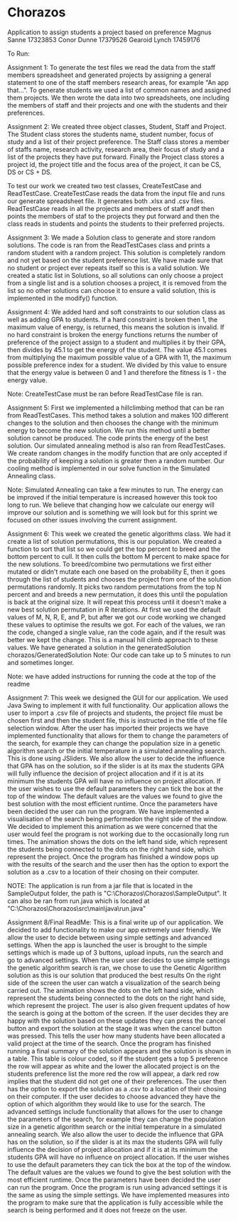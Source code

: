 # Chorazos
Application to assign students a project based on preference
Magnus Sanne 17323853
Conor Dunne 17379526
Gearoid Lynch 17459176

To Run:

Assignment 1:
To generate the test files we read the data from the staff members spreadsheet and generated projects by 
assigning a general statement to one of the staff members research areas, for example "An app that...". 
To generate students we used a list of common names and assigned them projects. We then wrote the data 
into two spreadsheets, one including the members of staff and their projects and one with the students and their preferences.

Assignment 2:
We created three object classes, Student, Staff and Project. The Student class stores the students name, student number, 
focus of study and a list of their project preference. The Staff class stores a member of staffs name, research activity,
research area, their focus of study and a list of the projects they have put forward. Finally the Project class stores
a project id, the project title and the focus area of the project, it can be CS, DS or CS + DS.

To test our work we created two test classes, CreateTestCase and ReadTestCase. CreateTestCase reads the data from the input file 
and runs our generate spreadsheet file. It generates both .xlsx and .csv files.
ReadTestCase reads in all the projects and members of staff andf then points the members of staf to the projects they put forward
and then the class reads in students and points the students to their preferred projects.


Assignment 3:
We made a Solution class to generate and store random solutions. The code is ran from the 
ReadTestCases class and prints a random student with a random project. This solution is 
completely random and not yet based on the student preference list. We have made sure that
no student or project ever repeats itself so this is a valid solution. We created a static 
list in Solutions, so all solutions can only choose a project from a single list and is a
solution chooses a project, it is removed from the list so no other solutions can choose it
to ensure a valid solution, this is implemented in the modify() function.

Assignment 4:
We added hard and soft constraints to our solution class as well as adding GPA to students. 
If a hard constraint is broken then 1, the maximum value of energy, is returned, this means 
the solution is invalid. If no hard constraint is broken the energy functions returns the 
number of preference of the project assign to a student and multiplies it by their GPA, then
divides by 45.1 to get the energy of the student. The value 45.1 comes from multiplying the 
maximum possible value of a GPA with 11, the maximum possible preference index for a student.
We divided by this value to ensure that the energy value is between 0 and 1 and therefore the
fitness is 1 - the energy value.

Note: CreateTestCase must be ran before ReadTestCase file is ran.

Assignment 5:
First we implemented a hillclimbing method that can be ran from ReadTestCases. This method takes
a solution and makes 100 different changes to the solution and then chooses the change with the
minimum energy to become the new solution. We run this method until a better solution cannot be produced.
The code prints the energy of the best solution. Our simulated annealing method is also ran from ReadTestCases.
We create random changes in the modify function that are only accepted if the probability of keeping a solution is
greater then a random number. Our cooling method is implemented in our solve function in the Simulated Annealing
class.

Note: Simulated Annealing can take a few minutes to run. The energy can be improved if the initial temperature is 
increased however this took too long to run. We believe that changing how we calculate our energy will improve our solution
and is something we will look but for this sprint we focused on other issues involving the current assignment.

Assignment 6:
This week we created the genetic algorithms class. We had it create a list of solution permutations, this is our population.
We created a function to sort that list so we could get the top percent to breed and the bottom percent to cull.
It then culls the bottom M percent to make space for the new solutions.
To breed/combine two permutations we first either mutated or didn't mutate each one based on the probability E,
then it goes through the list of students and chooses the project from one of the solution permutations randomly.
It picks two random permutations from the top N percent and and breeds a new permutation, it does this until
the population is back at the original size. It will repeat this process until it doesn't make a new best solution
permutation in R iterations.
At first we used the default values of M, N, R, E, and P, but after we got our code working we changed these values to
optimise the results we got.
For each of the values, we ran the code, changed a single value, ran the code again, and if the result was better we kept the
change. This is a manual hill climb approach to these values.
We have generated a solution in the generatedSolution chorazos/GeneratedSolution
Note: Our code can take up to 5 minutes to run and sometimes longer.

Note: we have added instructions for running the code at the top of the readme

Assignment 7:
This week we designed the GUI for our application. We used Java Swing to implement it with full functionality. Our application
allows the user to import a .csv file of projects and students, the project file must be chosen first and then the student 
file, this is instructed in the title of the file selection window. After the user has imported their projects we have 
implemented functionality that allows for them to change the parameters of the search, for example they can change the population
size in a genetic algorithm search or the initial temperature in a simulated annealing search. This is done using JSliders.
We also allow the user to decide the influence that GPA has on the solution, so if the slider is at its max the students GPA
will fully influence the decision of project allocation and if it is at its minimum the students GPA will have no influence
on project allocation. If the user wishes to use the default parameters they can tick the box at the top of the window. The default
values are the values we found to give the best solution with the most efficient runtime. Once the parameters have been decided the
user can run the program. We have implemented a visualisation of the search being performedon the right side of the window. We decided
to implement this animation as we were concerned that the user would feel the program is not working due to the occasionally long run 
times. The animation shows the dots on the left hand side, which represent the students being connected to the dots on the right hand 
side, which represent the project. Once the program has finished a window pops up with the results of the search and the user then has 
the option to export the solution as a .csv to a location of their chosing on their computer.

NOTE: The application is run from a jar file that is located in the SampleOutput folder, the path is "C:\Chorazos\Chorazos\SampleOutput".
It can also be ran from run.java which is located at "C:\Chorazos\Chorazos\src\main\java\run.java"

Assignment 8/Final ReadMe:
This is a final write up of our application. We decided to add functionality to make our app extremely user friendly. We allow the user to
decide between using simple settings and advanced settings. When the app is launched the user is brought to the simple settings which is 
made up of 3 buttons, upload inputs, run the search and go to advanced settings. When the user user decides to use simple settings the 
genetic algorithm search is ran, we chose to use the Genetic Algorithm solution as this is our solution that produced the best results
On the right side of the screen the user can watch a visualization of the search being carried out. 
The animation shows the dots on the left hand side, which represent the students being connected to the dots on the right hand 
side, which represent the project. The user is also given frequent updates of how the search is going at the bottom of the screen. If
the user decides they are happy with the solution based on these updates they can press the cancel button and export the solution at the
stage it was when the cancel button was pressed. This tells the user how many students have been allocated a valid project at the time of 
the search. Once the program has finished running a final summary of the solution appears and the solution is shown in a table. This table is
colour coded, so if the student gets a top 5 preference the row will appear as white and the lower the allocated project is on the students 
preference list the more red the row will appear, a dark red row implies that the student did not get one of their preferences. The user then has 
the option to export the solution as a .csv to a location of their chosing on their computer. If the user decides to choose advanced they have 
the option of which algorithm they would like to use for the search. The advanced settings include functionality that allows for the user to 
change the parameters of the search, for example they can change the population size in a genetic algorithm search or the initial temperature in a simulated 
annealing search. We also allow the user to decide the influence that GPA has on the solution, so if the slider is at its max the students GPA
will fully influence the decision of project allocation and if it is at its minimum the students GPA will have no influence on project allocation. 
If the user wishes to use the default parameters they can tick the box at the top of the window. The default values are the values we found to give 
the best solution with the most efficient runtime. Once the parameters have been decided the user can run the program. Once the program is run using 
advanced settings it is the same as using the simple settings. We have implemented measures into the program to make sure that the application is 
fully accessible while the search is being performed and it does not freeze on the user. 